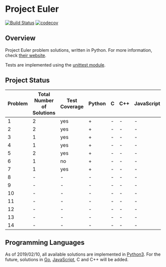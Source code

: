 # Project Euler

[![Build Status](https://travis-ci.org/PhilippSchuette/projecteuler.svg?branch=master)](https://travis-ci.org/PhilippSchuette/projecteuler) [![codecov](https://codecov.io/gh/PhilippSchuette/projecteuler/branch/master/graph/badge.svg)](https://codecov.io/gh/PhilippSchuette/projecteuler)

## Overview

Project Euler problem solutions, written in Python. For more information, check [their website](https://projecteuler.net/).

Tests are implemented using the [unittest module](https://docs.python.org/3/library/unittest.html).


## Project Status

| Problem | Total Number of Solutions | Test Coverage | Python | C | C++ | JavaScript | Go | Optimal Runtime |
| ------- | ------------------------- | ------------- | ------ |---| --- | ---------- | -- | --------------- | 
|       1 |                         2 |           yes |    +   | - |  -  |     -      | -  |                 |
|       2 |                         2 |           yes |    +   | - |  -  |     -      | -  |                 |
|       3 |                         1 |           yes |    +   | - |  -  |     -      | -  |                 |
|       4 |                         1 |           yes |    +   | - |  -  |     -      | -  |                 |
|       5 |                         2 |           yes |    +   | - |  -  |     -      | -  |                 |
|       6 |                         1 |           no  |    +   | - |  -  |     -      | -  |                 |
|       7 |                         1 |           yes |    +   | - |  -  |     -      | -  |                 |
|       8 |                         - |             - |    -   | - |  -  |     -      | -  |                 |
|       9 |                         - |             - |    -   | - |  -  |     -      | -  |                 |
|      10 |                         - |             - |    -   | - |  -  |     -      | -  |                 |
|      11 |                         - |             - |    -   | - |  -  |     -      | -  |                 |
|      12 |                         - |             - |    -   | - |  -  |     -      | -  |                 |
|      13 |                         - |             - |    -   | - |  -  |     -      | -  |                 |
|      14 |                         - |             - |    -   | - |  -  |     -      | -  |                 |


## Programming Languages

As of 2019/02/10, all available solutions are implemented in [Python3](https://www.python.org/). For the future, solutions in [Go](https://golang.org/), [JavaScript](https://www.javascript.com/), C and C++ will be added.